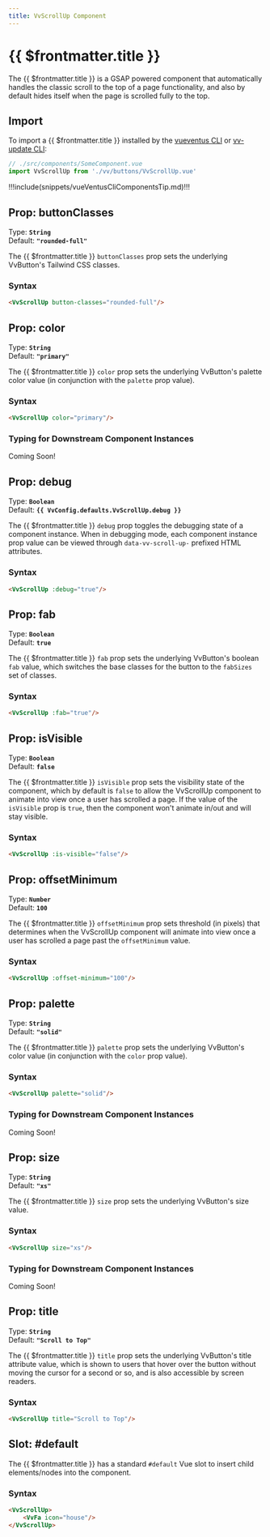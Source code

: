 ```yaml
---
title: VvScrollUp Component
---
```


<script setup>
    import DocsPackageVersion from '../../../src/views/compos/DocsPackageVersion.vue'
</script>

<!-- TODO: This docs page needs to be updated so all default values pull from VvConfig data -->



# {{ $frontmatter.title }}

The {{ $frontmatter.title }} is a GSAP powered component that automatically handles the classic scroll to the top of a page functionality, and also by default hides itself when the page is scrolled fully to the top.






## Import

To import a {{ $frontmatter.title }} installed by the [vueventus CLI](/guides/vueventus-cli) or [vv-update CLI](/guides/vv-update-cli):

```javascript
// ./src/components/SomeComponent.vue
import VvScrollUp from './vv/buttons/VvScrollUp.vue'
```

!!!include(snippets/vueVentusCliComponentsTip.md)!!!






## Prop: buttonClasses

Type: **`String`**  
Default: **`"rounded-full"`**

The {{ $frontmatter.title }} `buttonClasses` prop sets the underlying VvButton's Tailwind CSS classes.

### Syntax

```html
<VvScrollUp button-classes="rounded-full"/>
```






## Prop: color
<!-- TODO: change this type to new PropType keyof syntax -->
Type: **`String`**  
Default: **`"primary"`**

The {{ $frontmatter.title }} `color` prop sets the underlying VvButton's palette color value (in conjunction with the `palette` prop value).

### Syntax

```html
<VvScrollUp color="primary"/>
```

### Typing for Downstream Component Instances
<!-- TODO: add typing use example code block for PropType keyof syntax -->
Coming Soon!








## Prop: debug
Type: **`Boolean`**  
Default: **`{{ VvConfig.defaults.VvScrollUp.debug }}`**

The {{ $frontmatter.title }} `debug` prop toggles the debugging state of a component instance. When in debugging mode, each component instance prop value can be viewed through `data-vv-scroll-up-` prefixed HTML attributes.

### Syntax

```html
<VvScrollUp :debug="true"/>
```






## Prop: fab

Type: **`Boolean`**  
Default: **`true`**

The {{ $frontmatter.title }} `fab` prop sets the underlying VvButton's boolean `fab` value, which switches the base classes for the button to the `fabSizes` set of classes.

### Syntax

```html
<VvScrollUp :fab="true"/>
```






## Prop: isVisible

Type: **`Boolean`**  
Default: **`false`**

The {{ $frontmatter.title }} `isVisible` prop sets the visibility state of the component, which by default is `false` to allow the VvScrollUp component to animate into view once a user has scrolled a page. If the value of the `isVisible` prop is `true`, then the component won't animate in/out and will stay visible.

### Syntax

```html
<VvScrollUp :is-visible="false"/>
```






## Prop: offsetMinimum

Type: **`Number`**  
Default: **`100`**

The {{ $frontmatter.title }} `offsetMinimum` prop sets threshold (in pixels) that determines when the VvScrollUp component will animate into view once a user has scrolled a page past the `offsetMinimum` value.

### Syntax

```html
<VvScrollUp :offset-minimum="100"/>
```






## Prop: palette
<!-- TODO: change this type to new PropType keyof syntax -->
Type: **`String`**  
Default: **`"solid"`**

The {{ $frontmatter.title }} `palette` prop sets the underlying VvButton's color value (in conjunction with the `color` prop value).

### Syntax

```html
<VvScrollUp palette="solid"/>
```

### Typing for Downstream Component Instances
<!-- TODO: add typing use example code block for PropType keyof syntax -->
Coming Soon!






## Prop: size
<!-- TODO: change this type to new PropType keyof syntax -->
Type: **`String`**  
Default: **`"xs"`**

The {{ $frontmatter.title }} `size` prop sets the underlying VvButton's size value.

### Syntax

```html
<VvScrollUp size="xs"/>
```

### Typing for Downstream Component Instances
<!-- TODO: add typing use example code block for PropType keyof syntax -->
Coming Soon!






## Prop: title

Type: **`String`**  
Default: **`"Scroll to Top"`**

The {{ $frontmatter.title }} `title` prop sets the underlying VvButton's title attribute value, which is shown to users that hover over the button without moving the cursor for a second or so, and is also accessible by screen readers.

### Syntax

```html
<VvScrollUp title="Scroll to Top"/>
```










## Slot: #default

The {{ $frontmatter.title }} has a standard `#default` Vue slot to insert child elements/nodes into the component.

### Syntax

```html
<VvScrollUp>
    <VvFa icon="house"/>
</VvScrollUp>
```










<DocsPackageVersion/>
